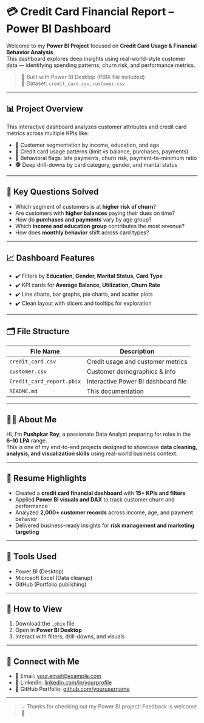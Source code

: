 # 💳 Credit Card Financial Report – Power BI Dashboard

Welcome to my **Power BI Project** focused on **Credit Card Usage & Financial Behavior Analysis**.  
This dashboard explores deep insights using real-world-style customer data — identifying spending patterns, churn risk, and performance metrics.

> 🎯 Built with Power BI Desktop (PBIX file included)  
> 📁 Dataset: `credit_card.csv`, `customer.csv`

---

## 📊 Project Overview

This interactive dashboard analyzes customer attributes and credit card metrics across multiple KPIs like:

- 💼 Customer segmentation by income, education, and age
- 💸 Credit card usage patterns (limit vs balance, purchases, payments)
- 🧠 Behavioral flags: late payments, churn risk, payment-to-minimum ratio
- 🕵️ Deep drill-downs by card category, gender, and marital status

---

## 🧠 Key Questions Solved

- Which segment of customers is at **higher risk of churn**?
- Are customers with **higher balances** paying their dues on time?
- How do **purchases and payments** vary by age group?
- Which **income and education group** contributes the most revenue?
- How does **monthly behavior** shift across card types?

---

## 📈 Dashboard Features

- ✔️ Filters by **Education, Gender, Marital Status, Card Type**
- ✔️ KPI cards for **Average Balance, Utilization, Churn Rate**
- ✔️ Line charts, bar graphs, pie charts, and scatter plots
- ✔️ Clean layout with slicers and tooltips for exploration

---

## 🗂️ File Structure

| File Name                     | Description                          |
|------------------------------|--------------------------------------|
| `credit_card.csv`            | Credit usage and customer metrics    |
| `customer.csv`               | Customer demographics & info         |
| `Credit_card_report.pbix`    | Interactive Power BI dashboard file  |
| `README.md`                  | This documentation                   |

---

## 🧑‍💼 About Me

Hi, I’m **Pushpkar Roy**, a passionate Data Analyst preparing for roles in the **6–10 LPA** range.  
This is one of my end-to-end projects designed to showcase **data cleaning, analysis, and visualization skills** using real-world business context.

---

## 📌 Resume Highlights

- Created a **credit card financial dashboard** with **15+ KPIs and filters**
- Applied **Power BI visuals and DAX** to track customer churn and performance
- Analyzed **2,000+ customer records** across income, age, and payment behavior
- Delivered business-ready insights for **risk management and marketing targeting**

---

## 🚀 Tools Used

- Power BI (Desktop)
- Microsoft Excel (Data cleanup)
- GitHub (Portfolio publishing)

---

## 📂 How to View

1. Download the `.pbix` file
2. Open in **Power BI Desktop**
3. Interact with filters, drill-downs, and visuals

---

## 🔗 Connect with Me

- 📧 Email: your.email@example.com  
- 💼 LinkedIn: [linkedin.com/in/yourprofile](https://linkedin.com/in/yourprofile)  
- 📁 GitHub Portfolio: [github.com/yourusername](https://github.com/yourusername)

---

> 💡 Thanks for checking out my Power BI project! Feedback is welcome 🙌

